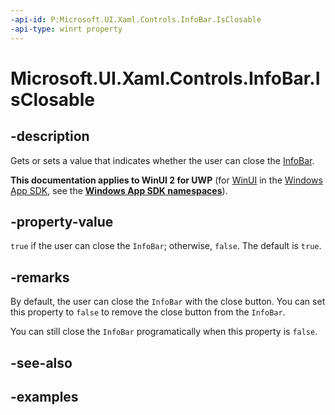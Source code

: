 ```yaml
---
-api-id: P:Microsoft.UI.Xaml.Controls.InfoBar.IsClosable
-api-type: winrt property
---
```


# Microsoft.UI.Xaml.Controls.InfoBar.IsClosable

<!--
public bool IsClosable { get; set; }
-->


## -description

Gets or sets a value that indicates whether the user can close the [InfoBar](infobar.md).

**This documentation applies to WinUI 2 for UWP** (for [WinUI](/windows/apps/winui/winui3/) in the [Windows App SDK](/windows/apps/windows-app-sdk/), see the **[Windows App SDK namespaces](/windows/windows-app-sdk/api/winrt/)**).

## -property-value

`true` if the user can close the `InfoBar`; otherwise, `false`. The default is `true`.

## -remarks

By default, the user can close the `InfoBar` with the close button. You can set this property to `false` to remove the close button from the `InfoBar`.

You can still close the `InfoBar` programatically when this property is `false`.

## -see-also

## -examples


